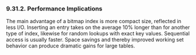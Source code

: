 <div>

<div>

<div>

<div>

### 9.31.2. Performance Implications

</div>

</div>

</div>

The main advantage of a bitmap index is more compact size, reflected in
less I/O. Inserting an entry takes on the average 10% longer than for
another type of index, likewise for random lookups with exact key
values. Sequential access is usually faster. Space savings and thereby
improved working set behavior can produce dramatic gains for large
tables.

</div>
